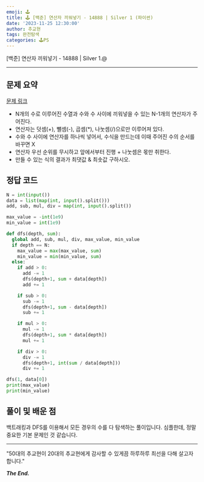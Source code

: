 ```yaml
---
emoji: 🕹️
title: 🕹️ [백준] 연산자 끼워넣기 - 14888 | Silver 1 (파이썬)
date: '2023-11-25 12:30:00'
author: 추교현
tags: 완전탐색
categories: 🕹️PS
---
```


[백준] 연산자 끼워넣기 - 14888 | Silver 1.@

---

## 문제 요약

[문제 링크](https://www.acmicpc.net/problem/14888)

- N개의 수로 이루어진 수열과 수와 수 사이에 끼워넣을 수 있는 N-1개의 연산자가 주어진다.
- 연산자는 덧셈(+), 뺄셈(-), 곱셈(\*), 나눗셈(/)으로만 이루어져 있다.
- 수와 수 사이에 연산자를 하나씩 넣어서, 수식을 만드는데 이때 주어진 수의 순서를 바꾸면 X
- 연산자 우선 순위를 무시하고 앞에서부터 진행 + 나눗셈은 몫만 취한다.
- 만들 수 있는 식의 결과가 최댓값 & 최솟값 구하시오.

## 정답 코드

```python
N = int(input())
data = list(map(int, input().split()))
add, sub, mul, div = map(int, input().split())

max_value = -int(1e9)
min_value = int(1e9)

def dfs(depth, sum):
  global add, sub, mul, div, max_value, min_value
  if depth == N:
    max_value = max(max_value, sum)
    min_value = min(min_value, sum)
  else:
    if add > 0:
      add -= 1
      dfs(depth+1, sum + data[depth])
      add += 1

    if sub > 0:
      sub -= 1
      dfs(depth+1, sum - data[depth])
      sub += 1

    if mul > 0:
      mul -= 1
      dfs(depth+1, sum * data[depth])
      mul += 1

    if div > 0:
      div -= 1
      dfs(depth+1, int(sum / data[depth]))
      div += 1

dfs(1, data[0])
print(max_value)
print(min_value)
```

## 풀이 및 배운 점

백트래킹과 DFS를 이용해서 모든 경우의 수를 다 탐색하는 풀이입니다. 심플한데, 정말 중요한 기본 문제인 것 같습니다.

---

"50대의 추교현이 20대의 추교현에게 감사할 수 있게끔 하루하루 최선을 다해 살고자 합니다."

**_The End._**
